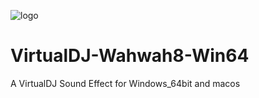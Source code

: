 ![logo](https://github.com/djcel/VirtualDJ-Wahwah8-Win64/blob/main/website.JPG?raw=true "")
# VirtualDJ-Wahwah8-Win64
A VirtualDJ Sound Effect for Windows_64bit and macos  
